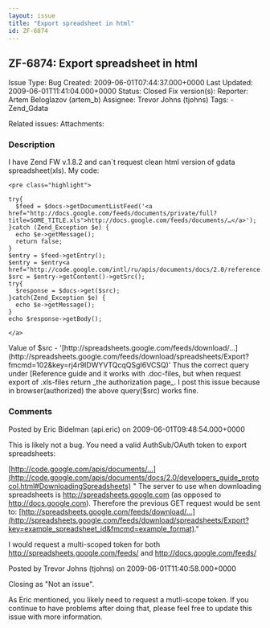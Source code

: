 ```yaml
---
layout: issue
title: "Export spreadsheet in html"
id: ZF-6874
---
```


ZF-6874: Export spreadsheet in html
-----------------------------------

 Issue Type: Bug Created: 2009-06-01T07:44:37.000+0000 Last Updated: 2009-06-01T11:41:04.000+0000 Status: Closed Fix version(s): 
 Reporter:  Artem Beloglazov (artem\_b)  Assignee:  Trevor Johns (tjohns)  Tags: - Zend\_Gdata
 
 Related issues: 
 Attachments: 
### Description

I have Zend FW v.1.8.2 and can`t request clean html version of gdata spreadsheet(xls). My code:

 
    <pre class="highlight">
    
    try{
      $feed = $docs->getDocumentListFeed('<a href="http://docs.google.com/feeds/documents/private/full?title=SOME_TITLE.xls">http://docs.google.com/feeds/documents/…</a>');
    }catch (Zend_Exception $e) {
      echo $e->getMessage();
      return false;
    }
    $entry = $feed->getEntry();
    $entry = $entry<a href="http://code.google.com/intl/ru/apis/documents/docs/2.0/reference.html#ExportParameters">0];
    $src = $entry->getContent()->getSrc();
    try{
      $response = $docs->get($src);
    }catch(Zend_Exception $e) {
      echo $e->getMessage();
    }
    echo $response->getBody();
    
    </a>

Value of $src - '[http://spreadsheets.google.com/feeds/download/…](http://spreadsheets.google.com/feeds/download/spreadsheets/Export?fmcmd=102&key=rj4r9IDWYVTQcqQSgI6VCSQ)' Thus the correct query  
 under [Reference guide and it works with .doc-files, but when request export of .xls-files return _the authorization page_. I post this issue because in browser(authorized) the above query($src) works fine.

 

 

### Comments

Posted by Eric Bidelman (api.eric) on 2009-06-01T09:48:54.000+0000

This is likely not a bug. You need a valid AuthSub/OAuth token to export spreadsheets:

[http://code.google.com/apis/documents/…](http://code.google.com/apis/documents/docs/2.0/developers_guide_protocol.html#DownloadingSpreadsheets) " The server to use when downloading spreadsheets is <http://spreadsheets.google.com> (as opposed to <http://docs.google.com>). Therefore the previous GET request would be sent to: [http://spreadsheets.google.com/feeds/download/…](http://spreadsheets.google.com/feeds/download/spreadsheets/Export?key=example_spreadsheet_id&fmcmd=example_format)."

I would request a multi-scoped token for both <http://spreadsheets.google.com/feeds/> and <http://docs.google.com/feeds/>

 

 

Posted by Trevor Johns (tjohns) on 2009-06-01T11:40:58.000+0000

Closing as "Not an issue".

As Eric mentioned, you likely need to request a mutli-scope token. If you continue to have problems after doing that, please feel free to update this issue with more information.

 

 